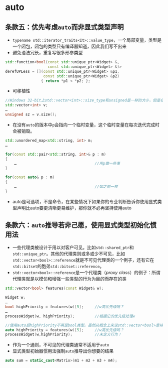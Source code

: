 # auto

## 条款五：优先考虑`auto`而非显式类型声明

- `typename std::iterator_traits<It>::value_type`，一个局部变量，类型是一个闭包，闭包的类型只有编译器知道，因此我们写不出来
- 避免语法冗长，重复写很多形参类型

```cpp
std::function<bool(const std::unique_ptr<Widget> &,
                   const std::unique_ptr<Widget> &)>
derefUPLess = [](const std::unique_ptr<Widget> &p1,
                 const std::unique_ptr<Widget> &p2)
                { return *p1 < *p2; };
```

-  可移植性

```cpp
//Windows 32-bit上std::vector<int>::size_type和unsigned是一样的大小，但是在Windows 64-bit上std::vector<int>::size_type是64位，unsigned是32位。
std::vector<int> v;
…
unsigned sz = v.size();
```

- 在没有`auto`的版本中`p`会指向一个临时变量，这个临时变量在每次迭代完成时会被销毁。

```cpp
std::unordered_map<std::string, int> m;
…

for(const std::pair<std::string, int>& p : m)
{
    …                                   //用p做一些事
}

for(const auto& p : m)
{
    …                                   //如之前一样
}
```

- auto是可选项，不是命令，在某些情况下如果你的专业判断告诉你使用显式类型声明比auto要更清晰更易维护，那你就不必再坚持使用auto



## 条款六：`auto`推导若非己愿，使用显式类型初始化惯用法



- 一些代理类被设计于用以对客户可见。比如`std::shared_ptr`和`std::unique_ptr`。其他的代理类则或多或少不可见，比如`std::vector<bool>::reference`就是不可见代理类的一个例子，还有它在`std::bitset`的胞弟`std::bitset::reference`。
- `std::vector<bool>::reference`是一个代理类（*proxy class*）的例子：所谓代理类就是以模仿和增强一些类型的行为为目的而存在的类

```cpp
std::vector<bool> features(const Widget& w);

Widget w;
…
bool highPriority = features(w)[5];     //w高优先级吗？
…
processWidget(w, highPriority);         //根据它的优先级处理w

//使用auto后highPriority不再是bool类型。虽然从概念上来说std::vector<bool>意味着存放bool，但是std::vector<bool>的operator[]不会返回容器中元素的引用（这就是std::vector::operator[]可返回除了bool以外的任何类型），取而代之它返回一个std::vector<bool>::reference的对象（一个嵌套于std::vector<bool>中的类）。
auto highPriority = features(w)[5];     //w高优先级吗？
processWidget(w,highPriority);          //未定义行为！
```



- 作为一个通则，不可见的代理类通常不适用于`auto`
- 显式类型初始器惯用法强制`auto`推导出你想要的结果

```cpp
auto sum = static_cast<Matrix>(m1 + m2 + m3 + m4);
```


